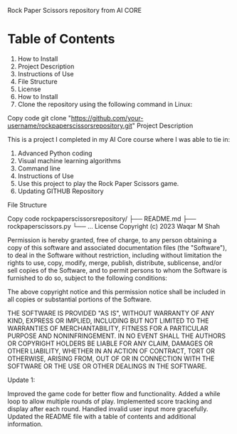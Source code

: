 Rock Paper Scissors repository from AI CORE


# Table of Contents
1. How to Install
2. Project Description
3. Instructions of Use
4. File Structure
5. License
6. How to Install
7. Clone the repository using the following command in Linux:


Copy code
git clone "https://github.com/your-username/rockpaperscissorsrepository.git"
Project Description

This is a project I completed in my AI Core course where I was able to tie in:
1. Advanced Python coding
2. Visual machine learning algorithms
3. Command line
4. Instructions of Use
5. Use this project to play the Rock Paper Scissors game.
6. Updating GITHUB Repository

File Structure

Copy code
rockpaperscissorsrepository/
├── README.md
├── rockpaperscissors.py
└── ...
License
Copyright (c) 2023 Waqar M Shah

Permission is hereby granted, free of charge, to any person obtaining a copy of this software and associated documentation files (the "Software"), to deal in the Software without restriction, including without limitation the rights to use, copy, modify, merge, publish, distribute, sublicense, and/or sell copies of the Software, and to permit persons to whom the Software is furnished to do so, subject to the following conditions:

The above copyright notice and this permission notice shall be included in all copies or substantial portions of the Software.

THE SOFTWARE IS PROVIDED "AS IS", WITHOUT WARRANTY OF ANY KIND, EXPRESS OR IMPLIED, INCLUDING BUT NOT LIMITED TO THE WARRANTIES OF MERCHANTABILITY, FITNESS FOR A PARTICULAR PURPOSE AND NONINFRINGEMENT. IN NO EVENT SHALL THE AUTHORS OR COPYRIGHT HOLDERS BE LIABLE FOR ANY CLAIM, DAMAGES OR OTHER LIABILITY, WHETHER IN AN ACTION OF CONTRACT, TORT OR OTHERWISE, ARISING FROM, OUT OF OR IN CONNECTION WITH THE SOFTWARE OR THE USE OR OTHER DEALINGS IN THE SOFTWARE.

Update 1:

Improved the game code for better flow and functionality.
Added a while loop to allow multiple rounds of play.
Implemented score tracking and display after each round.
Handled invalid user input more gracefully.
Updated the README file with a table of contents and additional information.